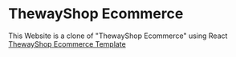 # ThewayShop Ecommerce


This Website is a clone of   "ThewayShop Ecommerce"   using React
[ThewayShop Ecommerce Template](https://html.design/download/thewayshop-ecommerce-template/)
